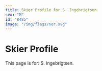 ```yaml
---
title: Skier Profile for S. Ingebrigtsen
sex: "M"
id: "8485"
image: "/img/flags/nor.svg" 
---
```


# Skier Profile

This page is for: S. Ingebrigtsen.
    